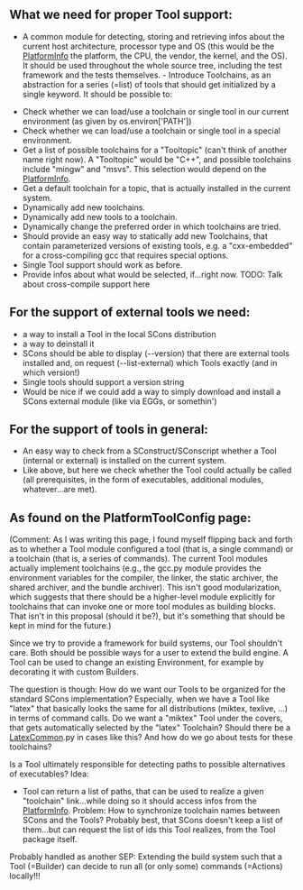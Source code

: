 ## What we need for proper Tool support:
- A common module for detecting, storing and retrieving infos about the current host architecture, processor type and OS (this would be the [PlatformInfo](PlatformInfo) the platform, the CPU, the vendor, the kernel, and the OS). It should be used throughout the whole source tree, including the test framework and the tests themselves. - Introduce Toolchains, as an abstraction for a series (=list) of tools that should get initialized by a single keyword. It should be possible to: 
* Check whether we can load/use a toolchain or single tool in our current environment (as given by os.environ['PATH']) 
* Check whether we can load/use a toolchain or single tool in a special environment. 
* Get a list of possible toolchains for a "Tooltopic" (can't think of another name right now). A "Tooltopic" would be "C++", and possible toolchains include "mingw" and "msvs". This selection would depend on the [PlatformInfo](PlatformInfo). 
* Get a default toolchain for a topic, that is actually installed in the current system. 
* Dynamically add new toolchains. 
* Dynamically add new tools to a toolchain. 
* Dynamically change the preferred order in which toolchains are tried. 
* Should provide an easy way to statically add new Toolchains, that contain parameterized versions of existing tools, e.g. a      "cxx-embedded" for a cross-compiling gcc that requires special options. 
* Single Tool support should work as before. 
* Provide infos about what would be selected, if...right now. 
TODO: Talk about cross-compile support here 


## For the support of external tools we need:

* a way to install a Tool in the local SCons distribution 
* a way to deinstall it 
* SCons should be able to display (--version) that there are external tools installed and, on request (--list-external) which Tools exactly (and in which version!) 
* Single tools should support a version string 
* Would be nice if we could add a way to simply download and install a SCons external module (like via EGGs, or somethin') 

## For the support of tools in general:

* An easy way to check from a SConstruct/SConscript whether a Tool (internal or external) is installed on the current system. 
* Like above, but here we check whether the Tool could actually be called (all prerequisites, in the form of executables, additional modules, whatever...are met). 

## As found on the PlatformToolConfig page:

(Comment: As I was writing this page, I found myself flipping back and forth as to whether a Tool module configured a tool (that is, a single command) or a toolchain (that is, a series of commands). The current Tool modules actually implement toolchains (e.g., the gcc.py module provides the environment variables for the compiler, the linker, the static archiver, the shared archiver, and the bundle archiver). This isn't good modularization, which suggests that there should be a higher-level module explicitly for toolchains that can invoke one or more tool modules as building blocks. That isn't in this proposal (should it be?), but it's something that should be kept in mind for the future.) 

Since we try to provide a framework for build systems, our Tool shouldn't care. Both should be possible ways for a user to extend the build engine. A Tool can be used to change an existing Environment, for example by decorating it with custom Builders. 

The question is though: How do we want our Tools to be organized for the standard SCons implementation? Especially, when we have a Tool like "latex" that basically looks the same for all distributions (miktex, texlive, ...) in terms of command calls. Do we want a "miktex" Tool under the covers, that gets automatically selected by the "latex" Toolchain? Should there be a [LatexCommon](LatexCommon).py in cases like this? And how do we go about tests for these toolchains? 

Is a Tool ultimately responsible for detecting paths to possible alternatives of executables? Idea: 

   * Tool can return a list of paths, that can be used to realize a given "toolchain" link...while doing so it should access infos from the [PlatformInfo](PlatformInfo). 
Problem: How to synchronize toolchain names between SCons and the Tools? Probably best, that SCons doesn't keep a list of them...but can request the list of ids this Tool realizes, from the Tool package itself. 

Probably handled as another SEP: Extending the build system such that a Tool (=Builder) can decide to run all (or only some) commands (=Actions) locally!!! 
